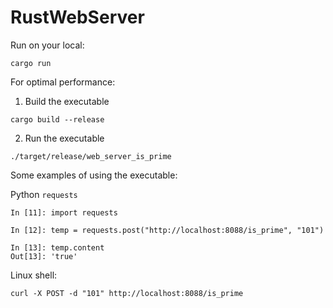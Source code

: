 # RustWebServer
Run on your local:
```
cargo run
```

For optimal performance:
1) Build the executable
```
cargo build --release
```
2) Run the executable
```
./target/release/web_server_is_prime 
```

Some examples of using the executable:

Python `requests`
```
In [11]: import requests

In [12]: temp = requests.post("http://localhost:8088/is_prime", "101")

In [13]: temp.content
Out[13]: 'true'
```

Linux shell: 
```
curl -X POST -d "101" http://localhost:8088/is_prime
```


